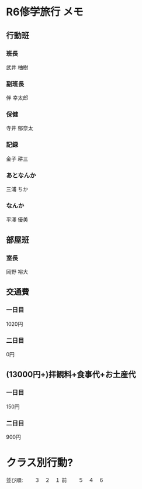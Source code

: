 
# R6修学旅行 メモ
## 行動班
### 班長
武井 柚樹

### 副班長
伴 幸太郎

### 保健
寺井 郁奈太

### 記録
金子 耕三

### あとなんか
三浦 ちか

### なんか
平澤 優美

## 部屋班
### 室長
岡野 裕大

## 交通費
### 一日目
1020円

### 二日目
0円

## (13000円+)拝観料+食事代+お土産代
### 一日目
150円

### 二日目
900円

# クラス別行動?
並び順:
　　３　２　１
前
　　５　４　６
<!--stackedit_data:
eyJoaXN0b3J5IjpbMTA1ODU1MDYxNiwzMDEzMzg5MTFdfQ==
-->